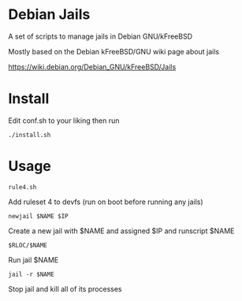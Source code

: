 Debian Jails
============
A set of scripts to manage jails in Debian GNU/kFreeBSD

Mostly based on the Debian kFreeBSD/GNU wiki page about jails

https://wiki.debian.org/Debian_GNU/kFreeBSD/Jails

Install
=======
Edit conf.sh to your liking then run

    ./install.sh

Usage
=====
    rule4.sh
Add ruleset 4 to devfs (run on boot before running any jails)

    newjail $NAME $IP
Create a new jail with $NAME and assigned $IP and runscript $NAME

	$RLOC/$NAME
Run jail $NAME

	jail -r $NAME
Stop jail and kill all of its processes

